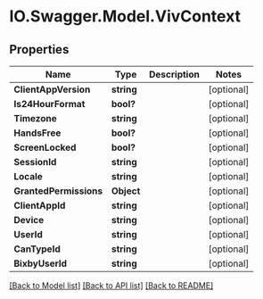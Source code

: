 # IO.Swagger.Model.VivContext
## Properties

Name | Type | Description | Notes
------------ | ------------- | ------------- | -------------
**ClientAppVersion** | **string** |  | [optional] 
**Is24HourFormat** | **bool?** |  | [optional] 
**Timezone** | **string** |  | [optional] 
**HandsFree** | **bool?** |  | [optional] 
**ScreenLocked** | **bool?** |  | [optional] 
**SessionId** | **string** |  | [optional] 
**Locale** | **string** |  | [optional] 
**GrantedPermissions** | **Object** |  | [optional] 
**ClientAppId** | **string** |  | [optional] 
**Device** | **string** |  | [optional] 
**UserId** | **string** |  | [optional] 
**CanTypeId** | **string** |  | [optional] 
**BixbyUserId** | **string** |  | [optional] 

[[Back to Model list]](../README.md#documentation-for-models) [[Back to API list]](../README.md#documentation-for-api-endpoints) [[Back to README]](../README.md)

